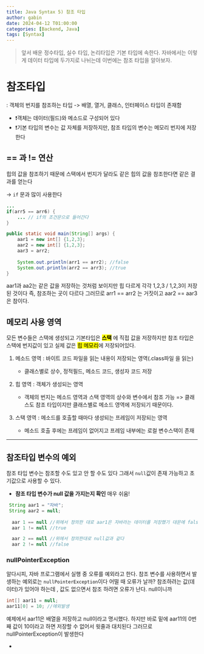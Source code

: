 ```yaml
---
title: Java Syntax 5) 참조 타입
author: gabin
date: 2024-04-12 T01:00:00
categories: [Backend, Java]
tags: [Syntax]
---
```

> 앞서 배운 정수타입, 실수 타입, 논리타입은 기본 타입에 속한다.
> 자바에서는 이렇게 데이터 타입에 두가지로 나뉘는데 이번에는 참조 타입을 알아보자.




# 참조타입
: 객체의 번지를 참조하는 타입 -> 배열, 열거, 클래스, 인터페이스 타입이 존재함

- ❗️객체는 데이터(필드)와 메소드로 구성되어 있다
- ❗️기본 타입의 변수는 값 자체를 저장하지만, 참조 타입의 변수는 메모리 번지에 저장한다


## == 과 != 연산
힙의 값을 참조하기 때문에 스택에서 번지가 달라도 같은 힙의 값을 참조한다면 같은 결과를 얻는다

-> `if` 문과 많이 사용한다

```java
...
if(arr5 == arr6) {
	... // if의 조건문으로 들어간다
}

```

```java
public static void main(String[] args) {
	aar1 = new int[] {1,2,3};
	aar2 = new int[] {1,2,3};
	aar3 = arr2;
	
	System.out.println(arr1 == arr2); //false
	System.out.println(arr2 == arr3); //true
}

```

aar1과 aa2는 같은 값을 저장하는 것처럼 보이지만 힙 다르게 각각 1,2,3 / 1,2,3이 저장된 것이다 즉, 참조하는 곳이 다르다 그러므로 arr1 == arr2 는 거짓이고 aar2 == aar3은 참이다.




## 메모리 사용 영역
모든 변수들은 스택에 생성되고 기본타입은 **<mark>스택</mark>** 에 직접 값을 저장하지만 참조 타입은 스택에 번지값이 있고 실제 값은 <mark>힙 메모리</mark>에 저장되어있다.

1. 메소드 영역 : 바이트 코드 파일을 읽는 내용이 저장되는 영역(.class파일 을 읽는)
   - 클래스별로 상수, 정적필드, 메소드 코드, 생성자 코드 저장

2. 힙 영역 : 객체가 생성되는 영역
   - 객체의 번지는 메소드 영역과 스택 영역의 상수와 변수에서 참조 가능 => 클래스도 참조 타입이지만 클래스별로 메소드 영역에 저장되기 때문이다.

3. 스택 영역 : 메소드를 호출할 때마다 생성되는 프레임이 저장되는 영역
   - 메소드 호출 후에는 프레임이 없어지고 프레임 내부에는 로컬 변수스택이 존재




---

## 참조타입 변수의 예외
참조 타입 변수는 참조할 수도 있고 안 할 수도 있다 그래서 `null`값이 존재 가능하고 초기값으로 사용할 수 있다.

- **참조 타입 변수가 null 값을 가지는지 확인**  매우 쉬움!
```java
 String aar1 = "자바";
 String aar2 = null;
 
  aar 1 == null //위에서 정의한 대로 aar1은 자바라는 데이터를 저장했기 대문에 false
  aar 1 != null //true

  aar 2 == null //위에서 정의한대로 null값과 같다
  aar 2 != null //false

```

### nullPointerException
알다시피, 자바 프로그램에서 실행 중 오류를 예외라고 한다. 참조 변수를 사용하면서 발생하는 예외로는 `nullPointerException`이다
어떨 때 오류가 날까?
참조하려는 값(데이터)가 있어야 하는데 , 값도 없으면서 참조 하려면 오류가 난다. null이니까

```java
int[] aar11 = null;
aar11[0] = 10; //에외발생

```

예제에서 aar11은 배열을 저장하고 null이라고 명시했다. 하지만 바로 밑에 aar11의 0번째 값이 10이라고 하면 저장할 수 없어서 윗줄과 대치된다 그러므로 nullPointerException이 발생한다

- 





